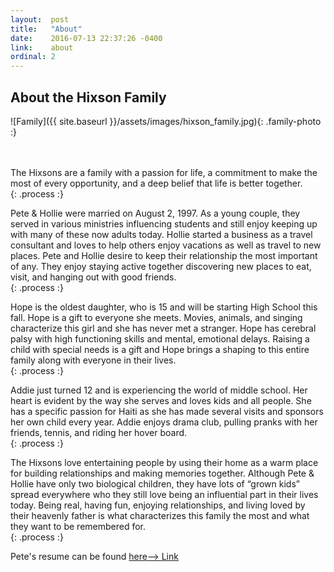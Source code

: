 ```yaml
---
layout:  post
title:   "About"
date:    2016-07-13 22:37:26 -0400
link:    about
ordinal: 2
---
```


## About the Hixson Family

![Family]({{ site.baseurl }}/assets/images/hixson_family.jpg){: .family-photo :}


<br><br>The Hixsons are a family with a passion for life, a commitment to make the most of every opportunity, and a deep belief that life is better together.  
{: .process :}

Pete & Hollie were married on August 2, 1997. As a young couple, they served in various ministries influencing students and still enjoy keeping up with many of these now adults today. Hollie started a business as a travel consultant and loves to help others enjoy vacations as well as travel to new places. Pete and Hollie desire to keep their relationship the most important of any. They enjoy staying active together discovering new places to eat, visit, and hanging out with good friends.  
{: .process :}

Hope is the oldest daughter, who is 15 and will be starting High School this fall. Hope is a gift to everyone she meets. Movies, animals, and singing characterize this girl and she has never met a stranger. Hope has cerebral palsy with high functioning skills and mental, emotional delays. Raising a child with special needs is a gift and Hope brings a shaping to this entire family along with everyone in their lives.  
{: .process :}

Addie just turned 12 and is experiencing the world of middle school. Her heart is evident by the way she serves and loves kids and all people. She has a specific passion for Haiti as she has made several visits and sponsors her own child every year. Addie enjoys drama club, pulling pranks with her friends, tennis, and riding her hover board.  
{: .process :}

The Hixsons love entertaining people by using their home as a warm place for building relationships and making memories together. Although Pete & Hollie have only two biological children, they have lots of “grown kids” spread everywhere who they still love being an influential part in their lives today. Being real, having fun, enjoying relationships, and living loved by their heavenly father is what characterizes this family the most and what they want to be remembered for.  
{: .process :}  

Pete's resume can be found [ here--> Link](https://drive.google.com/file/d/0B3gSWzkh-bitaVdpRmF0SEVseVU/view?usp=sharing)